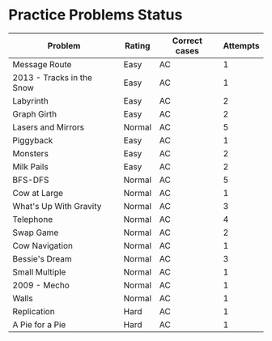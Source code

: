 # Practice Problems Status
Problem|Rating|Correct cases|Attempts
-|-|-|-
Message Route|Easy|AC|1
2013 - Tracks in the Snow|Easy|AC|1
Labyrinth|Easy|AC|2
Graph Girth|Easy|AC|2
Lasers and Mirrors|Normal|AC|5
Piggyback|Easy|AC|1
Monsters|Easy|AC|2
Milk Pails|Easy|AC|2
BFS-DFS|Normal|AC|5
Cow at Large|Normal|AC|1
What's Up With Gravity|Normal|AC|3
Telephone|Normal|AC|4
Swap Game|Normal|AC|2
Cow Navigation|Normal|AC|1
Bessie's Dream|Normal|AC|3
Small Multiple|Normal|AC|1
2009 - Mecho|Normal|AC|1
Walls|Normal|AC|1
Replication|Hard|AC|1
A Pie for a Pie|Hard|AC|1